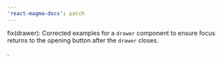 ```yaml
---
'react-magma-docs': patch
---
```


fix(drawer): Corrected examples for a `drawer` component to ensure focus returns to the opening button after the `drawer` closes.

.

